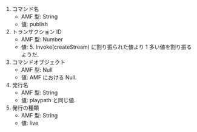 1. コマンド名
   * AMF 型: String
   * 値: publish
2. トランザクション ID
   * AMF 型: Number
   * 値: 5. Invoke(createStream) に割り振られた値より 1 多い値を割り振るようだ.
3. コマンドオブジェクト
   * AMF 型: Null
   * 値: AMF における Null.
4. 発行名
   * AMF 型: String
   * 値: playpath と同じ値.
5. 発行の種類
   * AMF 型: String
   * 値: live
